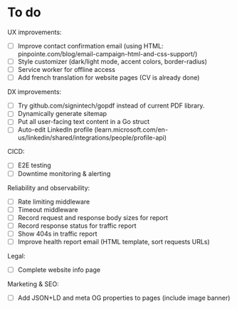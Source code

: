 # To do

UX improvements:
- [ ] Improve contact confirmation email (using HTML: pinpointe.com/blog/email-campaign-html-and-css-support/)
- [ ] Style customizer (dark/light mode, accent colors, border-radius)
- [ ] Service worker for offline access
- [ ] Add french translation for website pages (CV is already done)

DX improvements:
- [ ] Try github.com/signintech/gopdf instead of current PDF library.
- [ ] Dynamically generate sitemap
- [ ] Put all user-facing text content in a Go struct
- [ ] Auto-edit LinkedIn profile (learn.microsoft.com/en-us/linkedin/shared/integrations/people/profile-api)

CICD:
- [ ] E2E testing
- [ ] Downtime monitoring & alerting

Reliability and observability:
- [ ] Rate limiting middleware
- [ ] Timeout middleware
- [ ] Record request and response body sizes for report
- [ ] Record response status for traffic report
- [ ] Show 404s in traffic report
- [ ] Improve health report email (HTML template, sort requests URLs)

Legal:
- [ ] Complete website info page

Marketing & SEO:
- [ ] Add JSON+LD and meta OG properties to pages (include image banner)